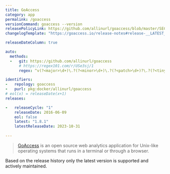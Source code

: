 ```yaml
---
title: GoAccess
category: app
permalink: /goaccess
versionCommand: goaccess --version
releasePolicyLink: https://github.com/allinurl/goaccess/blob/master/SECURITY.md
changelogTemplate: "https://goaccess.io/release-notes#release-__LATEST__"

releaseDateColumn: true

auto:
  methods:
  -   git: https://github.com/allinurl/goaccess
      # https://regex101.com/r/USe3sj/1
      regex: ^v(?<major>\d+)\.?(?<minor>\d+)\.?(?<patch>\d+)?\.?(?<tiny>\d+)?$

identifiers:
-   repology: goaccess
-   purl: pkg:docker/allinurl/goaccess
# eol(x) = releaseDate(x+1)
releases:

-   releaseCycle: "1"
    releaseDate: 2016-06-09
    eol: false
    latest: "1.8.1"
    latestReleaseDate: 2023-10-31
    
---
```


> [GoAccess](https://goaccess.io/) is an open source web analytics application for Unix-like operating systems that runs in a terminal or through a browser.

Based on the release history only the latest version is supported and actively maintained.

